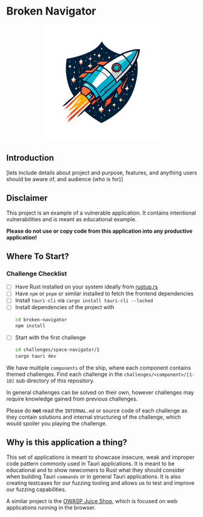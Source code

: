 # Broken Navigator

<div align="center">
  <img src="imgs/logo.mini.png" alt="Broken Navigator Logo" title="Broken Navigator Logo">
</div>

## Introduction
[lets include details about project and purpose, features, and anything users should be aware of, and audience (who is for)]

## Disclaimer

This project is an example of a vulnerable application. It contains intentional
vulnerabilities and is meant as educational example.

**Please do not use or copy code from this application into any productive application!**

## Where To Start?

 ### Challenge Checklist

- [ ] Have Rust installed on your system ideally from [rustup.rs](https://rustup.rs)
- [ ] Have `npm` or `pnpm` or similar installed to fetch the frontend dependencies
- [ ] Install `tauri-cli` via `cargo install tauri-cli --locked`
- [ ] Install dependencies of the project with 
    ```sh
    cd broken-navigator
    npm install
    ```
- [ ] Start with the first challenge 
    ```sh
    cd challenges/space-navigator/1
    cargo tauri dev
    ```

We have multiple `components` of the ship, where each component contains themed challenges.
Find each challenge in the `challenges/<component>/[1-10]` sub directory of this repository.

In general challenges can be solved on their own, however challenges may require knowledge gained from previous challenges.


Please do **not** read the `INTERNAL.md` or source code of each challenge as they contain
solutions and internal structuring of the challenge, which would spoiler you playing the challenge.


## Why is this application a thing?

This set of applications is meant to showcase insecure, weak and improper code pattern commonly used in Tauri applications.
It is meant to be educational and to show newcomers to Rust what they should consider when building
Tauri `commands` or in general Tauri applications. It is also creating testcases for our fuzzing tooling and allows us to
test and improve our fuzzing capabilities.

A similar project is the [OWASP Juice Shop](https://owasp.org/www-project-juice-shop/), which is focused on web applications running
in the browser.
